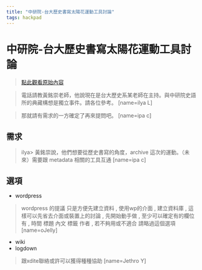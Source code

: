 ```yaml
---
title: "中研院-台大歷史書寫太陽花運動工具討論"
tags: hackpad
---
```


# 中研院-台大歷史書寫太陽花運動工具討論

> [點此觀看原始內容](https://g0v.hackpad.tw/Wl4ZF4qwQgc)

> 電話請教黃銘崇老師，他說現在是台大歷史系某老師在主持。與中研院史語所的典藏構想是獨立事件。請各位參考。
> [name=ilya L]

> 那就請有需求的一方確定了再來提問吧。
> [name=ipa c]

## 需求


> ilya> 黃銘崇說，他們想要從歷史書寫的角度，archive 這次的運動。（未來）需要跟 metadata 相關的工具互通
> [name=ipa c]



## 選項

- wordpress
> wordpress 的提議 只是方便先建立資料 , 使用wp的介面 , 建立資料庫 , 這樣可以先省去介面或裝置上的討論 , 先開始動手做 , 至少可以確定有的欄位有 , 時間 標題 內文 標籤 作者 , 若不夠用或不適合 請略過這個選項
> [name=oJelly]

- wiki
- logdown
> 跟xdite聯絡或許可以獲得種種協助
> [name=Jethro Y]


